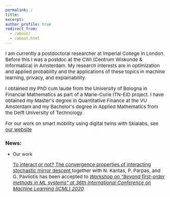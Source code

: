 ```yaml
---
permalink: /
title: 
excerpt:
author_profile: true
redirect_from: 
  - /about/
  - /about.html
---
```

<p style="font-size:15px">
I am currently a postdoctoral researcher at Imperial College in London. Before this I was a postdoc at the CWI (Centrum Wiskunde & Informatica) in Amsterdam. My research interests are in optimization and applied probability and the applications of these topics in machine learning, privacy, and explainability.
</p>


<p style="font-size:15px">
I obtained my PhD cum laude from the University of Bologna in Financial Mathematics as part of a Marie-Curie ITN-EID project. I have obtained my Master's degree in Quantitative Finance at the VU Amsterdam and my Bachelor's degree in Applied Mathematics from the Delft University of Technology. 
</p>

<p style="font-size:15px">
For our work on smart mobility using digital twins with Skialabs, see <a href="https://skialabs.com" style="text-decoration:underline;"> our website </a>
</p>

<h3>News:</h3>
<ul>
<li> Our work <p style="font-size:15px"><a href="https://sites.google.com/view/optml-icml2020/accepted-papers" style="text-decoration:underline;"> To interact or not? The convergence properties of interacting stochastic mirror descent </a> together with N. Kantas, P. Parpas, and G. Pavliotis has been accepted to <i> <a href="https://sites.google.com/view/optml-icml2020/" style = "text-decoration:underline;"> Workshop on "Beyond first-order methods in ML systems" at 36th International Conference on Machine Learning (ICML) 2020</a></i> </li>
</ul>

